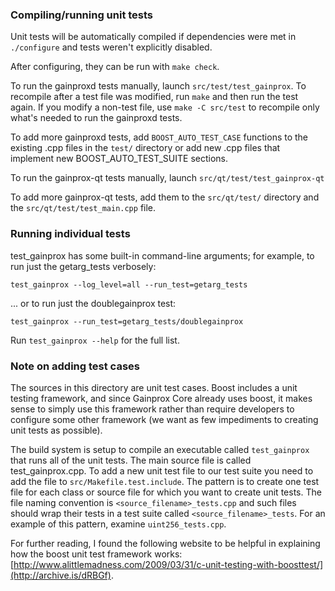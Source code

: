 ### Compiling/running unit tests

Unit tests will be automatically compiled if dependencies were met in `./configure`
and tests weren't explicitly disabled.

After configuring, they can be run with `make check`.

To run the gainproxd tests manually, launch `src/test/test_gainprox`. To recompile
after a test file was modified, run `make` and then run the test again. If you
modify a non-test file, use `make -C src/test` to recompile only what's needed
to run the gainproxd tests.

To add more gainproxd tests, add `BOOST_AUTO_TEST_CASE` functions to the existing
.cpp files in the `test/` directory or add new .cpp files that
implement new BOOST_AUTO_TEST_SUITE sections.

To run the gainprox-qt tests manually, launch `src/qt/test/test_gainprox-qt`

To add more gainprox-qt tests, add them to the `src/qt/test/` directory and
the `src/qt/test/test_main.cpp` file.

### Running individual tests

test_gainprox has some built-in command-line arguments; for
example, to run just the getarg_tests verbosely:

    test_gainprox --log_level=all --run_test=getarg_tests

... or to run just the doublegainprox test:

    test_gainprox --run_test=getarg_tests/doublegainprox

Run `test_gainprox --help` for the full list.

### Note on adding test cases

The sources in this directory are unit test cases.  Boost includes a
unit testing framework, and since Gainprox Core already uses boost, it makes
sense to simply use this framework rather than require developers to
configure some other framework (we want as few impediments to creating
unit tests as possible).

The build system is setup to compile an executable called `test_gainprox`
that runs all of the unit tests.  The main source file is called
test_gainprox.cpp. To add a new unit test file to our test suite you need
to add the file to `src/Makefile.test.include`. The pattern is to create
one test file for each class or source file for which you want to create
unit tests.  The file naming convention is `<source_filename>_tests.cpp`
and such files should wrap their tests in a test suite
called `<source_filename>_tests`. For an example of this pattern,
examine `uint256_tests.cpp`.

For further reading, I found the following website to be helpful in
explaining how the boost unit test framework works:
[http://www.alittlemadness.com/2009/03/31/c-unit-testing-with-boosttest/](http://archive.is/dRBGf).
